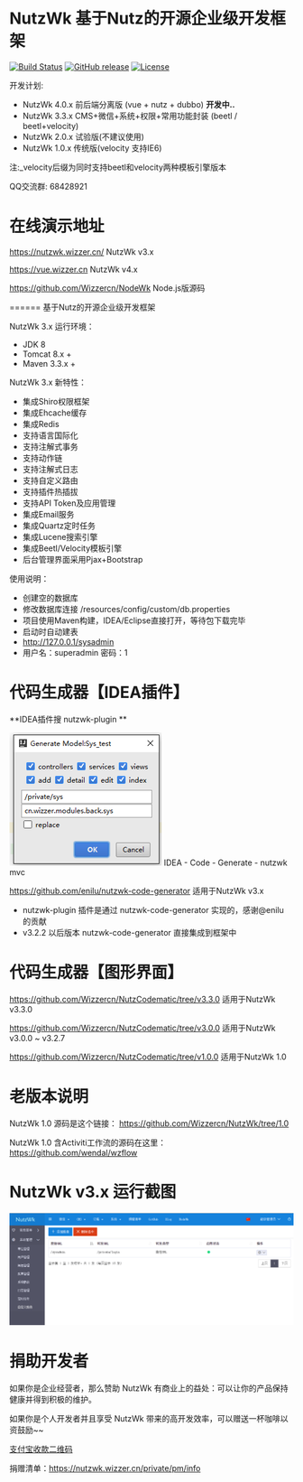 NutzWk 基于Nutz的开源企业级开发框架 
======

[![Build Status](https://travis-ci.org/Wizzercn/NutzWk.png?branch=bootstrap)](https://travis-ci.org/Wizzercn/NutzWk)
[![GitHub release](https://img.shields.io/github/release/Wizzercn/NutzWk.svg)](https://github.com/Wizzercn/NutzWk/releases)
[![License](https://img.shields.io/badge/license-Apache%202-4EB1BA.svg)](https://www.apache.org/licenses/LICENSE-2.0.html)

开发计划:

* NutzWk 4.0.x   前后端分离版 (vue + nutz + dubbo) **开发中..**
* NutzWk 3.3.x   CMS+微信+系统+权限+常用功能封装 (beetl / beetl+velocity)
* NutzWk 2.0.x   试验版(不建议使用)
* NutzWk 1.0.x   传统版(velocity 支持IE6)

注:_velocity后缀为同时支持beetl和velocity两种模板引擎版本  

QQ交流群: 68428921

在线演示地址
======
https://nutzwk.wizzer.cn/                 NutzWk v3.x

https://vue.wizzer.cn                     NutzWk v4.x

https://github.com/Wizzercn/NodeWk       Node.js版源码

======
基于Nutz的开源企业级开发框架

NutzWk 3.x 运行环境：
*   JDK 8
*   Tomcat 8.x +
*   Maven 3.3.x +

NutzWk 3.x 新特性：
*   集成Shiro权限框架
*   集成Ehcache缓存
*   集成Redis
*   支持语言国际化
*   支持注解式事务
*   支持动作链
*   支持注解式日志
*   支持自定义路由
*   支持插件热插拔
*   支持API Token及应用管理
*   集成Email服务
*   集成Quartz定时任务
*   集成Lucene搜索引擎
*   集成Beetl/Velocity模板引擎
*   后台管理界面采用Pjax+Bootstrap


使用说明：
*   创建空的数据库
*   修改数据库连接 /resources/config/custom/db.properties
*   项目使用Maven构建，IDEA/Eclipse直接打开，等待包下载完毕
*   启动时自动建表
*   http://127.0.0.1/sysadmin
*   用户名：superadmin  密码：1


代码生成器【IDEA插件】
======

**IDEA插件搜 nutzwk-plugin **

![IDEA插件截图](nutzwk_plugin.png)
IDEA - Code - Generate - nutzwk mvc

https://github.com/enilu/nutzwk-code-generator              适用于NutzWk v3.x

*  nutzwk-plugin 插件是通过 nutzwk-code-generator 实现的，感谢@enilu 的贡献
*  v3.2.2 以后版本 nutzwk-code-generator 直接集成到框架中

代码生成器【图形界面】
======

https://github.com/Wizzercn/NutzCodematic/tree/v3.3.0       适用于NutzWk v3.3.0

https://github.com/Wizzercn/NutzCodematic/tree/v3.0.0       适用于NutzWk v3.0.0 ~ v3.2.7

https://github.com/Wizzercn/NutzCodematic/tree/v1.0.0       适用于NutzWk 1.0

老版本说明
======

NutzWk 1.0 源码是这个链接： https://github.com/Wizzercn/NutzWk/tree/1.0

NutzWk 1.0 含Activiti工作流的源码在这里： https://github.com/wendal/wzflow

NutzWk v3.x 运行截图
======
![主界面截图](nutzwk_home.png)

捐助开发者
======
如果你是企业经营者，那么赞助 NutzWk 有商业上的益处：可以让你的产品保持健康并得到积极的维护。 

如果你是个人开发者并且享受 NutzWk 带来的高开发效率，可以赠送一杯咖啡以资鼓励~~

[支付宝收款二维码](alipay.jpg)

捐赠清单：https://nutzwk.wizzer.cn/private/pm/info
